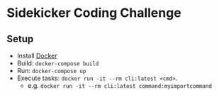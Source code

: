 # Sidekicker Coding Challenge

## Setup
* Install [Docker](https://docs.docker.com/get-started/)
* Build: `docker-compose build`
* Run: `docker-compose up`
* Execute tasks: `docker run -it --rm cli:latest <cmd>`. 
  * e.g. `docker run -it --rm cli:latest command:myimportcommand`
